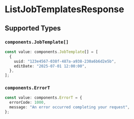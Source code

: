 # ListJobTemplatesResponse


## Supported Types

### `components.JobTemplate[]`

```typescript
const value: components.JobTemplate[] = [
  {
    uuid: "123e4567-038f-487a-a938-230a6b6d2e5b",
    editDate: "2025-07-01 12:00:00",
  },
];
```

### `components.ErrorT`

```typescript
const value: components.ErrorT = {
  errorCode: 1000,
  message: "An error occurred completing your request",
};
```

